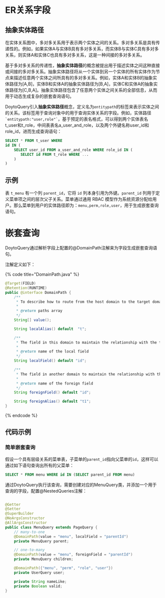 # ER关系字段

## 抽象实体路径

在实体关系图中，多对多关系用于表示两个实体之间的关系。多对多关系是具有传递性的。例如，如果实体A与实体B具有多对多关系，而实体B与实体C具有多对多关系，则实体A和实体C也具有多对多关系，这是一种间接的多对多关系。

基于多对多关系的传递性，**抽象实体路径**的概念被提出用于描述实体之间这种直接或间接的多对多关系。抽象实体路径将从一个实体到另一个实体的所有实体作为节点来描述任意两个实体之间所具有的多对多关系。例如，实体A和实体B的抽象实体路径为\[A,B]，实体B和实体A的抽象实体路径为\[B,A]，实体C和实体A的抽象实体路径为\[C,B,A]。抽象实体路径包含了任意两个实体之间关系的全部信息，从而用于动态生成复杂的嵌套查询语句。

DoytoQuery引入**抽象实体路径**概念，定义名为`entitypath`的标签来表示实体之间的关系。该标签用于查询对象中的用于查询实体关系的字段。例如，实体路径`` `entitypath:"user,role"` ``，基于预定的表名格式，可以得到两个实体表名t\_user和t\_role，中间表表名a\_user\_and\_role，以及两个外键名称user\_id和role\_id，进而生成查询语句：

```sql
SELECT * FROM t_user WHERE
id IN (
    SELECT user_id FROM a_user_and_role WHERE role_id IN (
       SELECT id FROM t_role WHERE ...
    )
)
```

## 示例

表 `t_menu` 有一个列 `parent_id`，它将 `id` 列本身引用为外键。`parent_id` 列用于定义菜单项之间的层次父子关系。菜单通过通用 RBAC 模型作为系统资源分配给用户。那么菜单到用户的实体路径即为：`menu,perm,role,user`，用于生成嵌套查询语句。

# 嵌套查询

DoytoQuery通过解析字段上配置的@DomainPath注解来为字段生成嵌套查询语句。

注解定义如下：

{% code title="DomainPath.java" %}
```java
@Target(FIELD)
@Retention(RUNTIME)
public @interface DomainPath {
    /**
     * To describe how to route from the host domain to the target domain.
     *
     * @return paths array
     */
    String[] value();

    String localAlias() default  "t";

    /**
     * The field in this domain to maintain the relationship with the target domain.
     *
     * @return name of the local field
     */
    String localField() default "id";

    /**
     * The field in another domain to maintain the relationship with this domain.
     *
     * @return name of the foreign field
     */
    String foreignField() default "id";

    String foreignAlias() default "t1";
}

```
{% endcode %}

## 代码示例

### 简单嵌套查询

假设一个具有层级关系的菜单表，子菜单的`parent_id`指向父菜单的`id`，这样可以通过如下语句查询出所有的父菜单：

```sql
SELECT * FROM menu WHERE id IN (SELECT parent_id FROM menu)
```

通过DoytoQuery执行该查询，需要创建对应的MenuQuery类，并添加一个用于查询的字段，配置@NestedQueries注解：

```java

@Getter
@Setter
@SuperBuilder
@NoArgsConstructor
@AllArgsConstructor
public class MenuQuery extends PageQuery {
    // many-to-one
    @DomainPath(value = "menu", localField = "parentId")
    private MenuQuery parent;

    // one-to-many
    @DomainPath(value = "menu", foreignField = "parentId")
    private MenuQuery children;

    @DomainPath({"menu", "perm", "role", "user"})
    private UserQuery user;

    private String nameLike;
    private Boolean valid;
}

```



